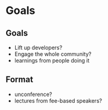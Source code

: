 # Goals

## Goals
* Lift up developers?
* Engage the whole community?
* learnings from people doing it

## Format
* unconference?
* lectures from fee-based speakers?
